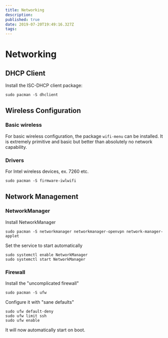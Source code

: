```yaml
---
title: Networking
description: 
published: true
date: 2019-07-20T19:49:16.327Z
tags: 
---
```


# Networking

## DHCP Client

Install the ISC-DHCP client package: 

    sudo pacman -S dhclient

## Wireless Configuration 

### Basic wireless

For basic wireless configuration, the package `wifi-menu` can be installed. It is extremely primitive and basic but better than absolutely no network capability. 

### Drivers

For Intel wireless devices, ex. 7260 etc. 

    sudo pacman -S firmware-iwlwifi


## Network Management

### NetworkManager

Install NetworkManager

    sudo pacman -S networkmanager networkmanager-openvpn network-manager-applet

Set the service to start automatically

    sudo systemctl enable NetworkManager
    sudo systemctl start NetworkManager

### Firewall

Install the "uncomplicated firewall"

    sudo pacman -S ufw

Configure it with "sane defaults" 

    sudo ufw default-deny 
    sudo ufw limit ssh
    sudo ufw enable

It will now automatically start on boot. 
